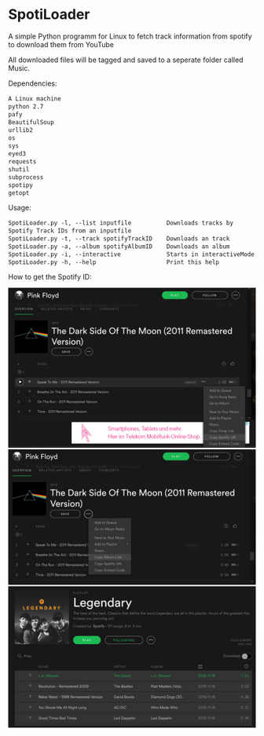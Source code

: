 # SpotiLoader
A simple Python programm for Linux to fetch track information from spotify to download them from YouTube

All downloaded files will be tagged and saved to a seperate folder called Music.

Dependencies:

    A Linux machine
    python 2.7
    pafy
    BeautifulSoup
    urllib2
    os
    sys
    eyed3
    requests
    shutil
    subprocess
    spotipy
    getopt

Usage:

    SpotiLoader.py -l, --list inputfile          Downloads tracks by Spotify Track IDs from an inputfile
    SpotiLoader.py -t, --track spotifyTrackID    Downloads an track
    SpotiLoader.py -a, --album spotifyAlbumID    Downloads an album
    SpotiLoader.py -i, --interactive             Starts in interactiveMode
    SpotiLoader.py -h, --help                    Print this help

How to get the Spotify ID:


   ![Alt text](https://github.com/Flo9818/SpotiLoader/blob/master/Pictures/track.png?raw=true "Getting Track ID")    
   ![Alt text](https://github.com/Flo9818/SpotiLoader/blob/master/Pictures/album.png?raw=true "Getting Album ID")
   ![Alt text](https://github.com/Flo9818/SpotiLoader/blob/master/Pictures/playlist.png?raw=true "Download playlists")
